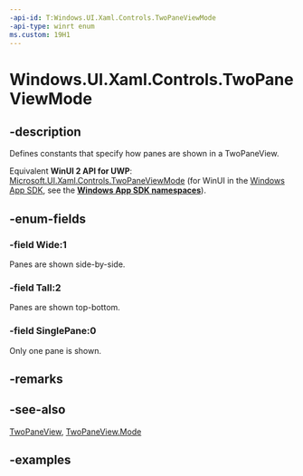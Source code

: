```yaml
---
-api-id: T:Windows.UI.Xaml.Controls.TwoPaneViewMode
-api-type: winrt enum
ms.custom: 19H1
---
```


<!-- Enumeration syntax.
public enum TwoPaneViewMode : int 
-->

# Windows.UI.Xaml.Controls.TwoPaneViewMode

## -description

Defines constants that specify how panes are shown in a TwoPaneView.

Equivalent **WinUI 2 API for UWP**: [Microsoft.UI.Xaml.Controls.TwoPaneViewMode](/windows/winui/api/microsoft.ui.xaml.controls.twopaneviewmode) (for WinUI in the [Windows App SDK](/windows/apps/windows-app-sdk/), see the **[Windows App SDK namespaces](/windows/windows-app-sdk/api/winrt/)**).

## -enum-fields
### -field Wide:1

Panes are shown side-by-side.

### -field Tall:2

Panes are shown top-bottom.

### -field SinglePane:0

Only one pane is shown.

## -remarks

## -see-also

[TwoPaneView](twopaneview.md), [TwoPaneView.Mode](twopaneview_mode.md)

## -examples


